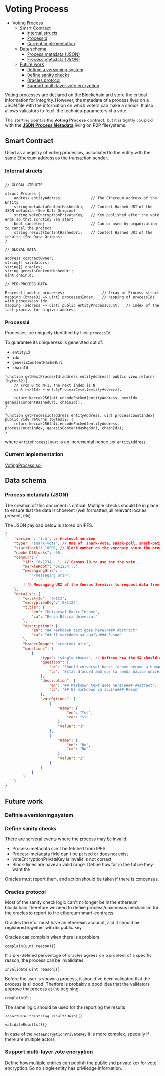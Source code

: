 # Voting Process

- [Voting Process](#voting-process)
  - [Smart Contract](#smart-contract)
    - [Internal structs](#internal-structs)
    - [ProcessId](#processid)
    - [Current implementation](#current-implementation)
  - [Data schema](#data-schema)
    - [Process metadata (JSON)](#process-metadata-json)
    - [Process metadata (JSON)](#process-metadata-json-1)
  - [Future work](#future-work)
    - [Definie a versioning system](#definie-a-versioning-system)
    - [Define sanity checks](#define-sanity-checks)
    - [Oracles protocol](#oracles-protocol)
    - [Support multi-layer vote encryption](#support-multi-layer-vote-encryption)

Voting processes are declared on the Blockchain and store the critical information for integrity. However, the metadata of a process lives on a JSON file with the information on which voters can make a choice. It also allows validators to fetch the technical parameters of a vote.

The starting point is the **[Voting Process](#smart-contract)** contract, but it is tightly coupled with the **[JSON Process Metadata](#data-schema)** living on P2P filesystems.

## Smart Contract

Used as a registry of voting processes, associated to the entity with the same Ethereum address as the transaction sender.

### Internal structs

```solidity

// GLOBAL STRUCTS

struct Process {
    address entityAddress;             // The Ethereum address of the Entity
    string metadataContentHashedUri;   // Content Hashed URI of the JSON metadata (See Data Origins)
    string voteEncryptionPrivateKey;   // Key published after the vote ends so that scrutiny can start
    bool canceled;                     // Can be used by organization to cancel the project
    string resultsContentHashedUri;    // Content Hashed URI of the results (See Data Origins)
}

// GLOBAL DATA

address contractOwner;
string[] validators;
string[] oracles;
string genesisContentHashedUri;
uint chainId;

// PER-PROCESS DATA

Process[] public processes;                 // Array of Process struct
mapping (bytes32 => uint) processesIndex;   // Mapping of processIds with processess idx
mapping (address => uint) public entityProcessCount;   // index of the last process for a given address

```

### ProcessId

Processes are uniquely identified by their `processId`

To guarantee its uniqueness is generated out of:
- `entityId`
- `idx`
- `genesisContentHashedUri`
- `chainId`

```solidity
function getNextProcessId(address entityAddress) public view returns (bytes32){
    // From 0 to N-1, the next index is N
    uint nextIdx = entityProcessCount[entityAddress];
    
    return keccak256(abi.encodePacked(entityAddress, nextIdx, genesisContentHashedUri, chainId));
}

function getProcessId(address entityAddress, uint processCountIndex) public view returns (bytes32) {
    return keccak256(abi.encodePacked(entityAddress, processCountIndex, genesisContentHashedUri, chainId));
}

```

where `entityProcessCount` is an incremental nonce per `entityAddress`.

### Current implementation

[VotingProcess.sol](https://gitlab.com/vocdoni/dvote-solidity/raw/master/contracts/VotingProcess.sol)

## Data schema

### Process metadata (JSON)

The creation of this document is critical. Multiple checks should be in place to ensure that the data is choerent (well formatted, all relevant locales present, etc).

The JSON payload below is stored on IPFS.

```json
{
    "version": "1.0", // Protocol version
    "type": "snark-vote", // One of: snark-vote, snark-poll, snark-petition
    "startBlock": 10000, // Block number on the vocchain since the process will be open
    "numberOfBlocks": 400,
    "census": {
        "id": "0x1234...", // Census ID to use for the vote
        "merkleRoot": "0x1234...",
        "messagingUris": [
            "<messaging uri>",
            "..."
        ] // Messaging URI of the Census Services to request data from
    },
    "details": {
        "entityId": "0x123",
        "encryptionKey":" 0x1123",
        "title": {
            "en": "Universal Basic Income",
            "ca": "Renda Bàsica Universal"
        },
        "description": {
            "en": "## Markdown text goes here\n### Abstract",
            "ca": "## El markdown va aquí\n### Resum"
        },
        "headerImage": "<content uri>",
        "questions": [
            {
                "type": "single-choice", // Defines how the UI should allow to choose among the votingOptions.
                "question": {
                    "en": "Should universal basic income become a human right?",
                    "ca": "Estàs d'acord amb que la renda bàsica universal sigui un dret humà?"
                },
                "description": {
                    "en": "## Markdown text goes here\n### Abstract",
                    "ca": "## El markdown va aquí\n### Resum"
                },
                "voteOptions": [
                    {
                        "name": {
                            "en": "Yes",
                            "ca": "Sí"
                        },
                        "value": "1"
                    },
                    {
                        "name": {
                            "en": "No",
                            "ca": "No"
                        },
                        "value": "2"
                    }
                ]
            }
        ]
    }
}
```


## Future work

### Definie a versioning system
### Define sanity checks
There are serveral events where the process may be invalid.

- Process-metadata can't be fetched from IPFS
- Process-metadata field can't be parsed or does not exist
- voteEncryptionPrivateKey is invalid is not correct
- Block-times are have an valid range. Define how far in the future they want the

Oracles must report them, and action should be taken if there is concensus.

### Oracles protocol

Most of the sanity check logic can't no longer be in the ethereum blockchain, therefore we need to define process/concensus mechanism for the oracles to report to the ethereum smart-contracts.

Oracles therefor must have an ethereum account, and it should be registered together with its public key

Oracles can complain when there is a problem.
```
complain(uint reason){}
```

If a pre-defined percentage of oracles agrees on a problem of a specific reason, the process can be invalidated.

```
invalidate(uint reason){}
```

Before the user is shown a process, it should've been validated that the process is all good. Therfore is probably a good idea that the validators approve the process at the begining.

```
complain(0);
```

The same logic should be used for the reporting the results

```
reportResults(string resultsHash){}
```

```
validateResults(){}
````
In case of the `voteEncryptionPrivateKey` it is more complex, specially if there are multiple actors.

### Support multi-layer vote encryption

Define how multiple entities can publish the public and private key for vote encryption. So no single entity has privliedge information.